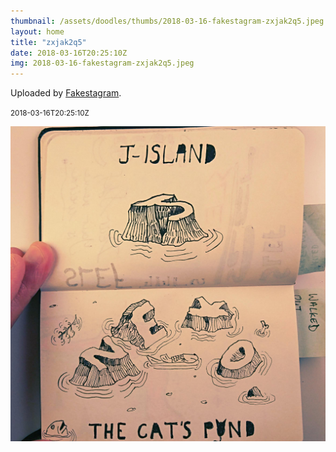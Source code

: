 ```yaml
---
thumbnail: /assets/doodles/thumbs/2018-03-16-fakestagram-zxjak2q5.jpeg
layout: home
title: "zxjak2q5"
date: 2018-03-16T20:25:10Z
img: 2018-03-16-fakestagram-zxjak2q5.jpeg
---
```


Uploaded by [Fakestagram](https://github.com/opyate/fakestagram).

<small>2018-03-16T20:25:10Z</small>

![Uploaded by Fakestagram](/assets/doodles/original/2018-03-16-fakestagram-zxjak2q5.jpeg)

